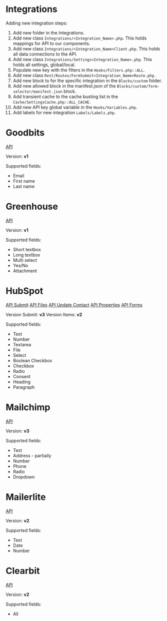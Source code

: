 # Integrations

Adding new integration steps:
1. Add new folder in the Integrations.
2. Add new class `Integrations/<Integration_Name>.php`. This holds mappings for API to our components.
3. Add new class `Integrations/<Integration_Name>Client.php`. This holds all data connections to the API.
4. Add new class `Integrations/Settings<Integration_Name>.php`. This holds all settings, global/local.
5. Populate new key with the filters in the `Hooks/Filters.php::ALL`.
6. Add new class `Rest/Routes/FormSubmit<Integration_Name>Route.php`.
7. Add new block to for the specific integration in the `Blocks/custom` folder.
8. Add new allowed block in the manifest.json of the `Blocks/custom/form-selector/manifest.json` block.
9. Add transient cache to the cache busting list in the `Cache/SettingsCache.php::ALL_CACHE`.
10. Add new API key global variable in the `Hooks/Variables.php`.
11. Add labels for new integration `Labels/Labels.php`.

# Goodbits

[API](https://gist.github.com/kalv/84c37780d277da5b7a3cdf5c28359c6b)

Version: **v1**

Supported fields:
* Email
* First name
* Last name

# Greenhouse

[API](https://developers.greenhouse.io/job-board.html)

Version: **v1**

Supported fields:
* Short textbox
* Long textbox
* Multi select
* Yes/No
* Attachment

# HubSpot

[API Submit](https://legacydocs.hubspot.com/docs/methods/forms/submit_form)
[API Files](https://legacydocs.hubspot.com/docs/methods/files/v3/upload_new_file)
[API Update Contact](https://legacydocs.hubspot.com/docs/methods/contacts/create_or_update)
[API Properties](https://legacydocs.hubspot.com/docs/methods/contacts/v2/get_contacts_properties)
[API Forms](https://legacydocs.hubspot.com/docs/methods/forms/v2/get_forms)

Version Submit: **v3**
Version Items: **v2**

Supported fields:
* Text
* Number
* Textarea
* File
* Select
* Boolean Checkbox
* Checkbox
* Radio
* Consent
* Heading
* Paragraph

# Mailchimp

[API](https://mailchimp.com/developer/marketing/api/)

Version: **v3**

Supported fields:
* Text
* Address - partially
* Number
* Phone
* Radio
* Dropdown

# Mailerlite

[API](https://developers.mailerlite.com/docs)

Version: **v2**

Supported fields:
* Text
* Date
* Number

# Clearbit

[API](https://dashboard.clearbit.com/docs)

Version: **v2**

Supported fields:
* All
